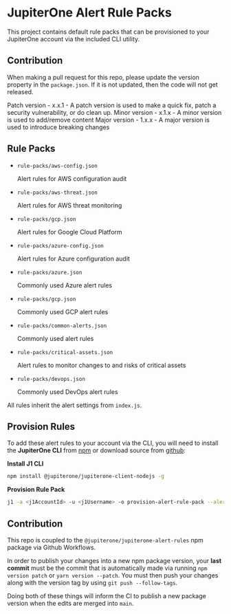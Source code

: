 # JupiterOne Alert Rule Packs

This project contains default rule packs that can be provisioned to your
JupiterOne account via the included CLI utility.

## Contribution

When making a pull request for this repo, please update the version property in the `package.json`.
If it is not updated, then the code will not get released.

Patch version - x.x.1 - A patch version is used to make a quick fix, patch a security vulnerability, or do clean up.
Minor version - x.1.x - A minor version is used to add/remove content
Major version - 1.x.x - A major version is used to introduce breaking changes

## Rule Packs

- `rule-packs/aws-config.json`

  Alert rules for AWS configuration audit

- `rule-packs/aws-threat.json`

  Alert rules for AWS threat monitoring

- `rule-packs/gcp.json`

  Alert rules for Google Cloud Platform

- `rule-packs/azure-config.json`

  Alert rules for Azure configuration audit
  
- `rule-packs/azure.json`

  Commonly used Azure alert rules
  
- `rule-packs/gcp.json`

  Commonly used GCP alert rules
  
- `rule-packs/common-alerts.json`

  Commonly used alert rules
  
- `rule-packs/critical-assets.json`

  Alert rules to monitor changes to and risks of critical assets
  
- `rule-packs/devops.json`

  Commonly used DevOps alert rules
  
All rules inherit the alert settings from `index.js`.

## Provision Rules

To add these alert rules to your account via the CLI, you will need to install
the **JupiterOne CLI** from [npm][1] or download source from [github][2]:

**Install J1 CLI**

```bash
npm install @jupiterone/jupiterone-client-nodejs -g
```

**Provision Rule Pack**

```bash
j1 -a <j1AccountId> -u <j1Username> -o provision-alert-rule-pack --alert -f aws-config
```

[1]: https://www.npmjs.com/package/@jupiterone/jupiterone-client-nodejs
[2]: https://github.com/JupiterOne/jupiterone-client-nodejs

## Contribution

This repo is coupled to the `@jupiterone/jupiterone-alert-rules` npm package via Github Workflows.

In order to publish your changes into a new npm package version, your **last commit** must be the
commit that is automatically made via running `npm version patch` or `yarn version --patch`. You
must then push your changes along with the version tag by using `git push --follow-tags`.

Doing both of these things will inform the CI to publish a new package version when the edits are
merged into `main`.
